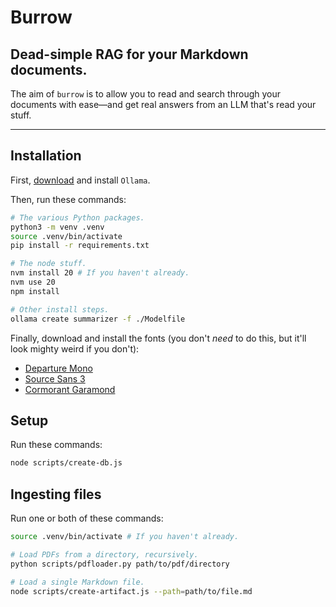 # Burrow
## Dead-simple RAG for your Markdown documents.

The aim of `burrow` is to allow you to read and search through your documents with ease—and get real answers from an LLM that's read your stuff.

----

## Installation

First, [download](https://ollama.com/download) and install `Ollama`.

Then, run these commands:

```bash
# The various Python packages.
python3 -m venv .venv
source .venv/bin/activate
pip install -r requirements.txt

# The node stuff.
nvm install 20 # If you haven't already.
nvm use 20
npm install

# Other install steps.
ollama create summarizer -f ./Modelfile
```

Finally, download and install the fonts (you don't _need_ to do this, but it'll look mighty weird if you don't):

- [Departure Mono](https://www.departuremono.com/)
- [Source Sans 3](https://fonts.google.com/specimen/Source+Sans+3)
- [Cormorant Garamond](https://fonts.google.com/specimen/Cormorant+Garamond)

## Setup

Run these commands:

```bash
node scripts/create-db.js
```

## Ingesting files

Run one or both of these commands:

```bash
source .venv/bin/activate # If you haven't already.

# Load PDFs from a directory, recursively.
python scripts/pdfloader.py path/to/pdf/directory

# Load a single Markdown file.
node scripts/create-artifact.js --path=path/to/file.md
```